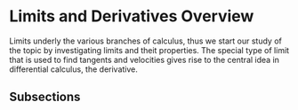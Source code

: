 # Limits and Derivatives Overview
Limits underly the various branches of calculus, thus we start our study of the topic by investigating limits and theit properties. The special type of limit that is used to find tangents and velocities gives rise to the central idea in differential calculus, the derivative.

## Subsections
